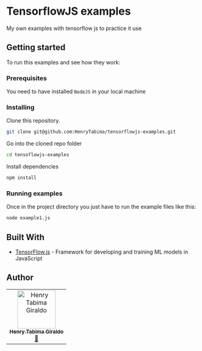# TensorflowJS examples

My own examples with tensorflow js to practice it use

## Getting started

To run this examples and see how they work:

### Prerequisites

You need to have installed `NodeJS` in your local machine

### Installing

Clone this repository.

```bash
git clone git@github.com:HenryTabima/tensorflowjs-examples.git
```

Go into the cloned repo folder

```bash
cd tensoflowjs-examples
```

Install dependencies

```bash
npm install
```

### Running examples

Once in the project directory you just have to run the example files like this:

```bash
node example1.js
```

## Built With

* [TensorFlow.js](https://www.tensorflow.org/js) - Framework for developing and training ML models in JavaScript

## Author

<table>
  <tr>
    <td align="center"><a href="http://henrytabima.com"><img src="https://avatars0.githubusercontent.com/u/12721896?v=4" width="100px;" alt="Henry Tabima Giraldo"/><br /><sub><b>Henry Tabima Giraldo</b></sub></a><br /><a href="https://github.com/HenryTabima/rails-setup/commits?author=HenryTabima" title="Documentation">📖</a></td>
  </tr>
</table>